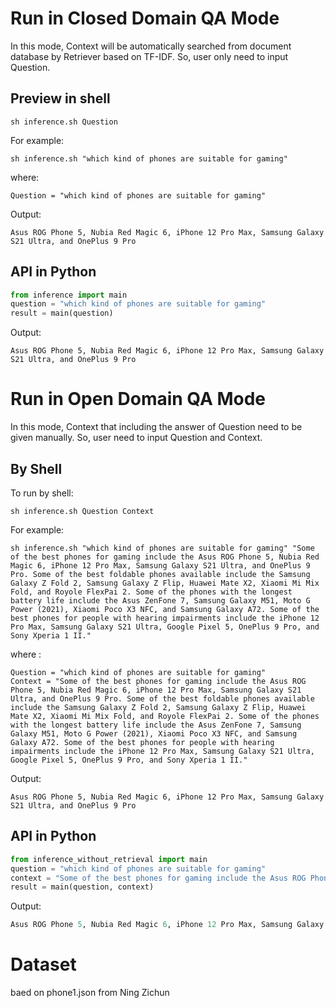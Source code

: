 # Run in Closed Domain QA Mode

 In this mode, Context will be automatically searched from document database by Retriever based on TF-IDF. So, user only need to input Question.

## Preview in shell

```shell
sh inference.sh Question 
```

For example:

```shell
sh inference.sh "which kind of phones are suitable for gaming" 
```

where:

```
Question = "which kind of phones are suitable for gaming"
```

Output:

```
Asus ROG Phone 5, Nubia Red Magic 6, iPhone 12 Pro Max, Samsung Galaxy S21 Ultra, and OnePlus 9 Pro
```



## API in Python

```python
from inference import main
question = "which kind of phones are suitable for gaming" 
result = main(question)
```

Output:

```
Asus ROG Phone 5, Nubia Red Magic 6, iPhone 12 Pro Max, Samsung Galaxy S21 Ultra, and OnePlus 9 Pro
```



# Run in Open Domain QA Mode 

 In this mode, Context that including the answer of Question need to be given manually. So, user  need to input Question and Context.

## By Shell

To run by shell:

```shell
sh inference.sh Question Context
```

For example:

```shell
sh inference.sh "which kind of phones are suitable for gaming" "Some of the best phones for gaming include the Asus ROG Phone 5, Nubia Red Magic 6, iPhone 12 Pro Max, Samsung Galaxy S21 Ultra, and OnePlus 9 Pro. Some of the best foldable phones available include the Samsung Galaxy Z Fold 2, Samsung Galaxy Z Flip, Huawei Mate X2, Xiaomi Mi Mix Fold, and Royole FlexPai 2. Some of the phones with the longest battery life include the Asus ZenFone 7, Samsung Galaxy M51, Moto G Power (2021), Xiaomi Poco X3 NFC, and Samsung Galaxy A72. Some of the best phones for people with hearing impairments include the iPhone 12 Pro Max, Samsung Galaxy S21 Ultra, Google Pixel 5, OnePlus 9 Pro, and Sony Xperia 1 II."
```

where :

```
Question = "which kind of phones are suitable for gaming"
Context = "Some of the best phones for gaming include the Asus ROG Phone 5, Nubia Red Magic 6, iPhone 12 Pro Max, Samsung Galaxy S21 Ultra, and OnePlus 9 Pro. Some of the best foldable phones available include the Samsung Galaxy Z Fold 2, Samsung Galaxy Z Flip, Huawei Mate X2, Xiaomi Mi Mix Fold, and Royole FlexPai 2. Some of the phones with the longest battery life include the Asus ZenFone 7, Samsung Galaxy M51, Moto G Power (2021), Xiaomi Poco X3 NFC, and Samsung Galaxy A72. Some of the best phones for people with hearing impairments include the iPhone 12 Pro Max, Samsung Galaxy S21 Ultra, Google Pixel 5, OnePlus 9 Pro, and Sony Xperia 1 II."
```

Output:

```
Asus ROG Phone 5, Nubia Red Magic 6, iPhone 12 Pro Max, Samsung Galaxy S21 Ultra, and OnePlus 9 Pro
```



## API in Python

````python
from inference_without_retrieval import main
question = "which kind of phones are suitable for gaming"
context = "Some of the best phones for gaming include the Asus ROG Phone 5, Nubia Red Magic 6, iPhone 12 Pro Max, Samsung Galaxy S21 Ultra, and OnePlus 9 Pro. Some of the best foldable phones available include the Samsung Galaxy Z Fold 2, Samsung Galaxy Z Flip, Huawei Mate X2, Xiaomi Mi Mix Fold, and Royole FlexPai 2. Some of the phones with the longest battery life include the Asus ZenFone 7, Samsung Galaxy M51, Moto G Power (2021), Xiaomi Poco X3 NFC, and Samsung Galaxy A72. Some of the best phones for people with hearing impairments include the iPhone 12 Pro Max, Samsung Galaxy S21 Ultra, Google Pixel 5, OnePlus 9 Pro, and Sony Xperia 1 II."
result = main(question, context)
````

Output:

```python
Asus ROG Phone 5, Nubia Red Magic 6, iPhone 12 Pro Max, Samsung Galaxy S21 Ultra, and OnePlus 9 Pro
```

# Dataset
baed on phone1.json from Ning Zichun
